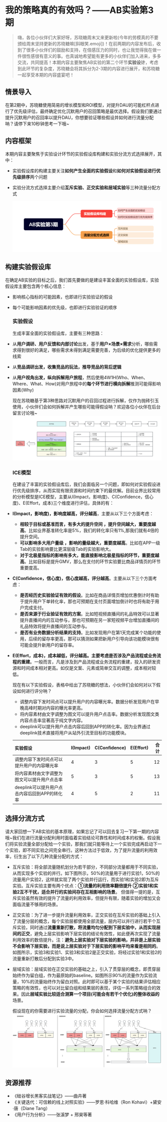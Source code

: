# 我的策略真的有效吗？——AB实验第3期

> 嗨，各位小伙伴们大家好呀，苏晓糖周末又来更新啦(今年的劳模真的不要颁给周末坚持更新的苏晓糖嘛[斜眼笑.emoji])！在前两期的内容发布后，收到了很多小伙伴们的鼓励和支持，在倍感压力的同时，也让我觉得我在做一件很性感很有意义的事。也真诚地希望能有更多的小伙伴们加入进来，多多交流，共同提高！本期内容主要聚焦AB实验的第二个环节**实验设计**，考虑到此环节的复杂度，苏晓糖会将其拆分为2-3期的内容进行展开，和苏晓糖一起享受本期的内容盛宴吧！
>

## 情景导入

在第2期中，苏晓糖使用简易的增长模型和ROI模型，对提升DAU的可能杠杆点进行了优先级评估，最终确定优化沉默用户的召回策略是最优选择。假设我们要通过提升沉默用户的召回率以提升DAU，你想要验证哪些假设并如何进行流量分配呐？请停下来10秒钟思考一下哦~

## 内容框架

本期内容主要聚焦于实验设计环节的实验假设库构建和实验分流方式选择展开，其中：

- 实验假设库的构建主要关注**如何产生全面的实验假设**和**如何对实验假设进行优先级排序**两个问题

- 实验分流方式选择主要介绍**互斥实验、正交实验和层域实验**等三种流量分配方式

  ![image-20250713191728619](Chapter3.assets/image-20250713191728619.png)

## 构建实验假设库

在确定AB实验的目标之后，我们首先要做的是建设丰富全面的实验假设库，实验假设库主要包含两个核心信息：

- 影响核心指标的可能因素，也即进行实验验证的假设

- 每个可能影响因素的优先级，也即进行实验验证的顺序

  ### 实验假设

  生成丰富全面的实验假设库，主要有三种思路：

- 从**用户调研、用户反馈和内部讨论**出发，基于**用户×场景×需求**分析，哪些需求得到很好的满足，哪些需求未得到满足需要完善，为后续的优化提供更多的线索

- 从**竞品调研出发，收集竞品的玩法，推导竞品的背后逻辑**

- 从**用户视角出发，纵向拆解用户旅程**，然后使用4W1H(Who、When、Where、What、How)对用户旅程中的**每个环节进行横向拆解**推测可能得影响因素(Why)

  现在苏晓糖基于第3种思路对沉默用户的召回过程进行拆解，仅作为抛砖引玉使用，小伙伴们会如何拆解并产生哪些可能得假设呐？欢迎各位小伙伴在后台留言讨论哦~
  ![image-20250713135759890](Chapter3.assets/image-20250713135759890.png)
  ### ICE模型

  在建设了丰富的实验假设库后，我们会面临另一个问题，即如何对实验假设进行优先级排序，从而实现有限资源和时间约束下的最优解。目前业界比较常用的分析模型是ICE模型，主要从I(Impact，影响度)、C(Confidence，信心度)、E(Effort，成本)三个维度进行评估，具体的有：

- **I(Impact，影响度)，影响度越高，评分越高**，主要从以下三个方面考虑：

  - **相较于目标或基准而言，有多大的提升空间 ，提升空间越大，重要度越高**。比如业界基准转化率是5%，我们的转化率只有1%,那我们就有4倍的提升空间。
  - **可以影响多大用户量级 ，影响的量级越大，重要度越高**。比如在APP一级Tab的实验影响要比更深层级Tab的实验影响大。
  - **对于北极星指标的影响有多大，能直接影响北极星指标的环节，重要度越高**。比如目标是提升GMV，那么在支付的环节实验要比商品详情页的环节重要度高。

- **C(Confidence，信心度)，信心度越高，评分越高**。主要从以下三个方面考虑：

  - **是否经历史实验验证有效的假设**。比如在商品详情页增加优惠倒计时有助于提升用户下单转化率，那也可预期在支付页面增加倒计时也将有助于用户完成支付。
  - **是否来源于行业验证有效的方案**。比如短视频直播间的礼品特效可以显著提升直播间内的互动参与，那也可预期在另一家短视频平台增加直播间的礼品特效将提升直播间的互动参与。
  - **是否有业务数据分析结果的支持**。比如发现用户在第1天完成某个功能的使用，后续的留存率更高，那可以猜测如果把新用户引导向该功能模块很有可能会提升新用户的留存率。

- **E(Effort，成本)，成本越低，评分越高。主要考虑是否涉及产品流程或业务流程的重建**。一般而言，凡是涉及到产品流程或业务流程的重建，投入的研发资源和时间成本相对更高。如仅是文案、元素或简单交互的调整，成本相对较低。

  现在有以下实验假设，表格中给出了苏晓糖的想法，小伙伴们会如何对以下假设如何进行评分呐？

  - 调整内容下发时间点可以提升用户的内容曝光率。数据分析发现用户在早晚高峰时期对内容的曝光率更高。
  - 将内容素材由文字调整为图文可以提升用户点击率。数据分析发现图文类内容点击率显著高于纯文字内容。
  - deeplink可以提升用户点击内容后回到APP的转化率。因为业界通过deeplink技术直接将用户从站外引流至目标的功能模块。

  | 实验假设                                      | I(Impact) | C(Confidence) | E(Effort) | 合计 |
  | --------------------------------------------- | :-------- | :------------ | :-------- | ---: |
  | 调整内容下发时间点可以提升用户的内容曝光率    | 4         | 3             | 5         |   12 |
  | 将内容素材由文字调整为图文可以提升用户点击率  | 5         | 3             | 5         |   13 |
  | deeplink可以提升用户点击内容后回到APP的转化率 | 4         | 5             | 2         |   11 |

## 选择分流方式

请大家回想一下AB实验的基本原理，如果忘记了可以回去复习一下第一期的内容哦~我们在进行流量分配利用时面临着实验结论可靠性和时间成本的权衡。假设我们将实验流量全部分配给一个实验，那我们就只能等待上一个实验完成再启动下一个实验，即不同实验之间完全串行。这种方法过于低效，为了提升流量的利用效率，衍生出了以下几种流量分配的方式：

- 互斥实验：将全部流量随机划分为若干部分，不同部分流量都用于不同实验，从而实现多个实验的并行。如下图所示，50%的流量用于进行实验1，50%的流量用户实验2，这样就实现了两个实验并行运行，而实验1和实验2即为互斥实验。互斥实验主要有两个优点：**①流量的利用效率翻倍提升 ②实验1和实验2互不干扰，适合并行的实验间存在互相影响的场景**。 但值得一提的是，互斥实验虽然有效的提升了流量的利用效率，但提升有限，随着实验的增加又会面临流量不够用的场景。

- 正交实验：为了进一步提升流量利用效率，正交实验在互斥实验的基础上引入了流量分层的概念，每个实验层都使用全部流量，层内可以并行进行若干个互斥实验，同时通过**流量重新打散，将流量均匀分配到下层实验中，从而实现层间的正交**，避免上层实验影响下层实验的结论有效性，如此便再次实现了流量利用效率的数倍提升。注：**避免上层实验对下层实验的影响，并非是上层实验不会影响下层实验，而是说上层实验对于下层实验的影响平均来看是相同的**。如图所示，实验3和实验1、实验3和实验2是正交实验，将经过实验1和实验2的流量重新打散后分配到实验3中。

- 层域实验：层域实验在正交实验的基础之上，引入了贯穿层的概念，即贯穿层始终作为留白组，作为最原始的baseline。如图所示90%的流量作为实验流量，10%的流量始终作为留白对照。此时即可以基于某个实验的结果评估相应策略的有效性，也可以对比留白组和结果层的表现，评估一系列策略组合的效果。因此**层域实验比较适合测算一个项目(可能会有若干个优化)的整体收益的**场景。

  假设现在的你需要进行实验流量的分配，你会如何选择流量分配方式呐？
![image-20250713160841615](Chapter3.assets/image-20250713160841615.png)
## 资源推荐

- 《硅谷增长黑客实战笔记》——曲卉著
- 《关键迭代：可信赖的线上对照实验》——罗恩·科哈维（Ron Kohavi）+黛安·唐（Diane Tang）
- 《用户行为分析》——张溪梦 + 邢昊等著
